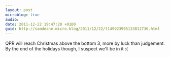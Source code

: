 ```yaml
---
layout: post
microblog: true
audio: 
date: 2011-12-22 19:47:20 +0100
guid: http://samdeane.micro.blog/2011/12/22/t149923995133812736.html
---
```

QPR will reach Christmas above the bottom 3, more by luck than judgement. By the end of the holidays though, I suspect we'll be in it :(
